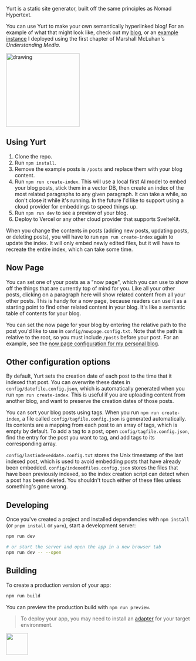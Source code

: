 Yurt is a static site generator, built off the same principles as Nomad Hypertext.  

You can use Yurt to make your own semantically hyperlinked blog! For an example of what that might look like, check out my [blog](https://blog.nicholaschen.io/posts/NOW%20PAGE.txt), or an [example instance](https://themediumisthemessage.nicholaschen.io/posts/about.txt) I deployed using the first chapter of Marshall McLuhan's *Understanding Media*.


<img src="https://github.com/nichwch/yurt/assets/7423703/ffdcd733-d4dd-4558-9b54-ea41387efabb" alt="drawing" width="200"/>

## Using Yurt

1. Clone the repo.
2. Run `npm install`.
3. Remove the example posts is `/posts` and replace them with your blog content.
4. Run `npm run create-index`. This will use a local first AI model to embed your blog posts, stick them in a vector DB, then create an index of the most related paragraphs to any given paragraph. It can take a while, so don't close it while it's running. In the future I'd like to support using a cloud provider for embeddings to speed things up.
5. Run `npm run dev` to see a preview of your blog.
6. Deploy to Vercel or any other cloud provider that supports SvelteKit.

When you change the contents in posts (adding new posts, updating posts, or deleting posts), you will have to run `npm run create-index` again to update the index. It will only embed newly edited files, but it will have to recreate the entire index, which can take some time.

## Now Page

You can set one of your posts as a "now page", which you can use to show off the things that are currently top of mind for you. Like all your other posts, clicking on a paragraph here will show related content from all your other posts. This is handy for a now page, because readers can use it as a starting point to find other related content in your blog. It's like a semantic table of contents for your blog.

You can set the now page for your blog by entering the relative path to the post you'd like to use in `config/nowpage.config.txt`. Note that the path is relative to the root, so you must include `/posts` before your post. For an example, see the [now page configuration for my personal blog](https://github.com/nichwch/personal-blog/blob/main/config/nowpage.config.txt).

## Other configuration options

By default, Yurt sets the creation date of each post to the time that it indexed that post. You can overwrite these dates in `config/datefile.config.json`, which is automatically generated when you run `npm run create-index`. This is useful if you are uploading content from another blog, and want to preserve the creation dates of those posts.

You can sort your blog posts using tags. When you run `npm run create-index`, a file called `config/tagfile.config.json` is generated automatically. Its contents are a mapping from each post to an array of tags, which is empty by default. To add a tag to a post, open `config/tagfile.config.json`, find the entry for the post you want to tag, and add tags to its corresponding array. 

`config/lastindexeddate.config.txt` stores the Unix timestamp of the last indexed post, which is used to avoid embedding posts that have already been embedded. `config/indexedfiles.config.json` stores the files that have been previously indexed, so the index creation script can detect when a post has been deleted. You shouldn't touch either of these files unless something's gone wrong.


## Developing

Once you've created a project and installed dependencies with `npm install` (or `pnpm install` or `yarn`), start a development server:

```bash
npm run dev

# or start the server and open the app in a new browser tab
npm run dev -- --open
```

## Building

To create a production version of your app:

```bash
npm run build
```

You can preview the production build with `npm run preview`.

> To deploy your app, you may need to install an [adapter](https://kit.svelte.dev/docs/adapters) for your target environment.

<a href='http://www.recurse.com' title='Made with love at the Recurse Center'><img src='https://cloud.githubusercontent.com/assets/2883345/11322972/9e553260-910b-11e5-8de9-a5bf00c352ef.png' height='59px'/></a>
